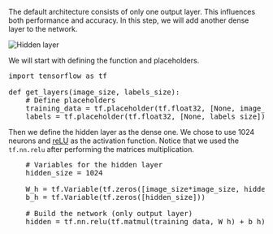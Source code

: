 The default architecture consists of only one output layer. This influences both performance and accuracy. In this step, we will add another dense layer to the network.

<img src="/basiafusinska/courses/tensorflow-getting-started/tensorflow-mnist-expert/assets/hidden.png" alt="Hidden layer">

We will start with defining the function and placeholders.

<pre class="file" data-filename="app.py" data-target="replace">
import tensorflow as tf

def get_layers(image_size, labels_size):
    # Define placeholders
    training_data = tf.placeholder(tf.float32, [None, image_size*image_size])
    labels = tf.placeholder(tf.float32, [None, labels_size])
</pre>

Then we define the hidden layer as the dense one. We chose to use 1024 neurons and [reLU](https://en.wikipedia.org/wiki/Rectifier_(neural_networks)) as the activation function. Notice that we used the `tf.nn.relu` after performing the matrices multiplication.

<pre class="file" data-filename="app.py" data-target="append">
    # Variables for the hidden layer
    hidden_size = 1024

    W_h = tf.Variable(tf.zeros([image_size*image_size, hidden_size]))
    b_h = tf.Variable(tf.zeros([hidden_size]))

    # Build the network (only output layer)
    hidden = tf.nn.relu(tf.matmul(training_data, W_h) + b_h)
</pre>
